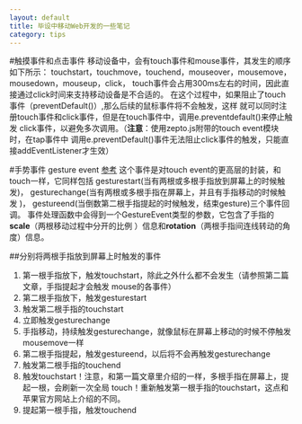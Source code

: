 ```yaml
---
layout: default
title: 毕设中移动Web开发的一些笔记
category: tips
---
```

#触摸事件和点击事件
移动设备中，会有touch事件和mouse事件，其发生的顺序如下所示：
touchstart，touchmove，touchend，mouseover，mousemove，mousedown，mouseup，click，
touch事件会占用300ms左右的时间，因此直接通过click时间来支持移动设备是不合适的。
在这个过程中，如果阻止了touch事件（preventDefault()）,那么后续的鼠标事件将不会触发，这样
就可以同时注册touch事件和click事件，但是在touch事件中，调用e.preventdefault()来停止触发
click事件，以避免多次调用。（**注意**：使用zepto.js附带的touch event模块时，在tap事件中
调用e.preventDefault()事件无法阻止click事件的触发，只能直接addEventListener才生效）

#手势事件 gesture event
[参考](http://www.cnblogs.com/pifoo/archive/2011/05/22/webkit-touch-event-3.html)
这个事件是对touch event的更高层的封装，和touch一样，它同样包括
gesturestart(当有两根或多根手指放到屏幕上的时候触发)，
gesturechange(当有两根或多根手指在屏幕上，并且有手指移动的时候触发 )，
gestureend(当倒数第二根手指提起的时候触发，结束gesture)三个事件回调。
事件处理函数中会得到一个GestureEvent类型的参数，它包含了手指的**scale**（两根移动过程中分开的比例
）信息和**rotation**（两根手指间连线转动的角度）信息。 

##分别将两根手指放到屏幕上时触发的事件
1. 第一根手指放下，触发touchstart，除此之外什么都不会发生（请参照第二篇文章，手指提起才会触发
mouse的各事件）
2. 第二根手指放下，触发gesturestart
3. 触发第二根手指的touchstart
4. 立即触发gesturechange
5. 手指移动，持续触发gesturechange，就像鼠标在屏幕上移动的时候不停触发mousemove一样
6. 第二根手指提起，触发gestureend，以后将不会再触发gesturechange
7. 触发第二根手指的touchend
8. 触发touchstart！注意，和第一篇文章里介绍的一样，多根手指在屏幕上，提起一根，会刷新一次全局
touch！重新触发第一根手指的touchstart，这点和苹果官方网站上介绍的不同。
9. 提起第一根手指，触发touchend
